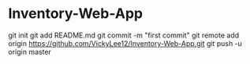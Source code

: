 # Inventory-Web-App
git init
git add README.md
git commit -m "first commit"
git remote add origin https://github.com/VickyLee12/Inventory-Web-App.git
git push -u origin master
